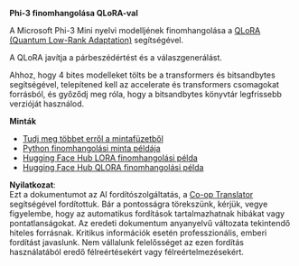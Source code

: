 <!--
CO_OP_TRANSLATOR_METADATA:
{
  "original_hash": "54b6b824568d4decb574b9e117c4f5f7",
  "translation_date": "2025-05-09T21:53:23+00:00",
  "source_file": "md/03.FineTuning/FineTuning_Qlora.md",
  "language_code": "hu"
}
-->
**Phi-3 finomhangolása QLoRA-val**

A Microsoft Phi-3 Mini nyelvi modelljének finomhangolása a [QLoRA (Quantum Low-Rank Adaptation)](https://github.com/artidoro/qlora) segítségével.

A QLoRA javítja a párbeszédértést és a válaszgenerálást.

Ahhoz, hogy 4 bites modelleket tölts be a transformers és bitsandbytes segítségével, telepítened kell az accelerate és transformers csomagokat forrásból, és győződj meg róla, hogy a bitsandbytes könyvtár legfrissebb verzióját használod.

**Minták**
- [Tudj meg többet erről a mintafüzetből](../../../../code/03.Finetuning/Phi_3_Inference_Finetuning.ipynb)
- [Python finomhangolási minta példája](../../../../code/03.Finetuning/FineTrainingScript.py)
- [Hugging Face Hub LORA finomhangolási példa](../../../../code/03.Finetuning/Phi-3-finetune-lora-python.ipynb)
- [Hugging Face Hub QLORA finomhangolási példa](../../../../code/03.Finetuning/Phi-3-finetune-qlora-python.ipynb)

**Nyilatkozat**:  
Ezt a dokumentumot az AI fordítószolgáltatás, a [Co-op Translator](https://github.com/Azure/co-op-translator) segítségével fordítottuk. Bár a pontosságra törekszünk, kérjük, vegye figyelembe, hogy az automatikus fordítások tartalmazhatnak hibákat vagy pontatlanságokat. Az eredeti dokumentum anyanyelvű változata tekintendő hiteles forrásnak. Kritikus információk esetén professzionális, emberi fordítást javaslunk. Nem vállalunk felelősséget az ezen fordítás használatából eredő félreértésekért vagy félreértelmezésekért.